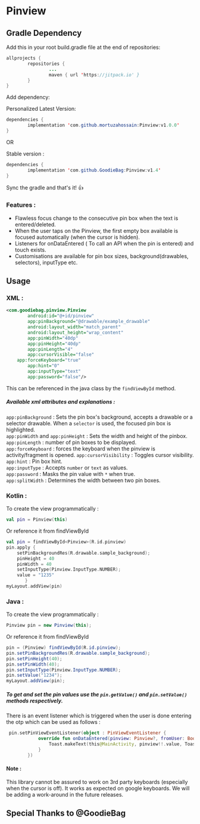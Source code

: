 # Pinview
## Gradle Dependency

Add this in your root build.gradle file at the end of repositories:
```java
allprojects {
        repositories {
                ...
                maven { url 'https://jitpack.io' }
        }
}
```
Add dependency:

Personalized Latest Version:
```java
dependencies {
        implementation 'com.github.mortuzahossain:Pinview:v1.0.0'
}
```
OR

Stable version :

```java
dependencies {
        implementation 'com.github.GoodieBag:Pinview:v1.4'
}
```
Sync the gradle and that's it! :+1:

### Features :
* Flawless focus change to the consecutive pin box when the text is entered/deleted.
* When the user taps on the Pinview, the first empty box available is focused automatically (when the cursor is hidden).
* Listeners for onDataEntered ( To call an API when the pin is entered) and touch exists.
* Customisations are available for pin box sizes, background(drawables, selectors), inputType etc.

## Usage

### XML :
```xml
<com.goodiebag.pinview.Pinview
        android:id="@+id/pinview"
        app:pinBackground="@drawable/example_drawable"
        android:layout_width="match_parent"
        android:layout_height="wrap_content"
        app:pinWidth="40dp"
        app:pinHeight="40dp"
        app:pinLength="4"
        app:cursorVisible="false"
	app:forceKeyboard="true"
        app:hint="0"
        app:inputType="text"
        app:password="false"/>
```
This can be referenced in the java class by the ```findViewById``` method.

##### Available xml attributes and explanations :

```app:pinBackground``` : Sets the pin box's background, accepts a drawable or a selector drawable. When a ```selector``` is used, the focused pin box is highlighted. <br />
```app:pinWidth``` and ```app:pinHeight``` : Sets the width and height of the pinbox. <br />
```app:pinLength``` : number of pin boxes to be displayed.<br />
```app:forceKeyboard``` : forces the keyboard when the pinview is activity/fragment is opened.
```app:cursorVisibility``` : Toggles cursor visibility.<br />
```app:hint``` : Pin box hint. <br />
```app:inputType``` : Accepts ```number``` or ```text``` as values. <br />
```app:password``` : Masks the pin value with ```*``` when true. <br />
```app:splitWidth``` : Determines the width between two pin boxes.

### Kotlin :

To create the view programmatically :
```kotlin
val pin = Pinview(this)
```
Or reference it from findViewById
```kotlin
val pin = findViewById<Pinview>(R.id.pinview)
pin.apply {
    setPinBackgroundRes(R.drawable.sample_background);
    pinHeight = 40
    pinWidth = 40
    setInputType(Pinview.InputType.NUMBER);
    value = "1235"
       }
myLayout.addView(pin)
```

### Java :

To create the view programmatically :
```java
Pinview pin = new Pinview(this);
```
Or reference it from findViewById
```java
pin = (Pinview) findViewById(R.id.pinview);
pin.setPinBackgroundRes(R.drawable.sample_background);
pin.setPinHeight(40);
pin.setPinWidth(40);
pin.setInputType(Pinview.InputType.NUMBER);
pin.setValue("1234");
myLayout.addView(pin);    
```

##### To get and set the pin values use the ```pin.getValue()``` and ```pin.setValue()``` methods respectively.

There is an event listener which is triggered when the user is done entering the otp which can be used as follows :
```kotlin
 pin.setPinViewEventListener(object : PinViewEventListener {
            override fun onDataEntered(pinview: Pinview?, fromUser: Boolean) {
                Toast.makeText(this@MainActivity, pinview!!.value, Toast.LENGTH_SHORT).show()
            }
        })
```
#### Note :
This library cannot be assured to work on 3rd party keyboards (especially when the cursor is off). It works as expected on google keyboards.
We will be adding a work-around in the future releases.

## Special Thanks to @GoodieBag
